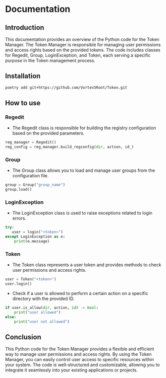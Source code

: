 # Documentation

## Introduction

This documentation provides an overview of the Python code for the Token Manager. The Token Manager is responsible for managing user permissions and access rights based on the provided tokens. The code includes classes for Regedit, Group, LoginException, and Token, each serving a specific purpose in the Token management process.

## Installation
```bash
poetry add git+https://github.com/Vortex5Root/Token.git
```

## How to use

### Regedit 

- The Regedit class is responsible for building the registry configuration based on the provided parameters.

```python
reg_manager = Regedit()
reg_config = reg_manager.build_regconfig(dir, action, id_)
```

### Group

- The Group class allows you to load and manage user groups from the configuration file.

```python
group = Group("group_name")
group.load()
```

### LoginException

- The LoginException class is used to raise exceptions related to login errors.

```python
try:
   user = login("<token>")
except LoginException as e:
    print(e.message)
```

### Token

- The Token class represents a user token and provides methods to check user permissions and access rights.

```python
user = Token("<token>")
user.login()
```

- Check if a user is allowed to perform a certain action on a specific directory with the provided ID.

```python
if user.is_allow(dir, action, id) -> bool:
    print("user allowed")
else:
    print("user not allowed") 
```

## Conclusion

This Python code for the Token Manager provides a flexible and efficient way to manage user permissions and access rights. By using the Token Manager, you can easily control user access to specific resources within your system. The code is well-structured and customizable, allowing you to integrate it seamlessly into your existing applications or projects.
